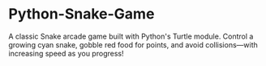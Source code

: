 # Python-Snake-Game
A classic Snake arcade game built with Python's Turtle module. Control a growing cyan snake, gobble red food for points, and avoid collisions—with increasing speed as you progress!
